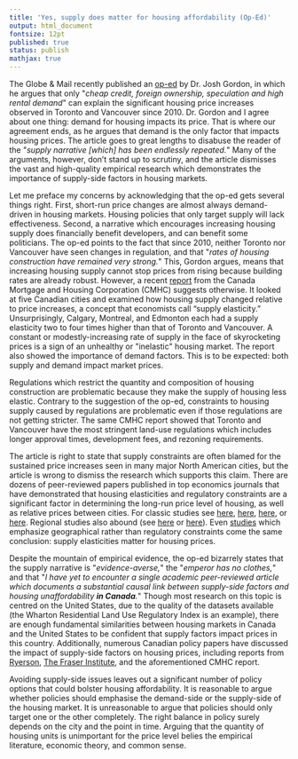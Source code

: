 ```yaml
---
title: 'Yes, supply does matter for housing affordability (Op-Ed)'
output: html_document
fontsize: 12pt
published: true
status: publish
mathjax: true
---
```


The Globe & Mail recently published an [op-ed](https://www.theglobeandmail.com/opinion/article-the-supply-crisis-in-canadas-housing-market-isnt-backed-up-by-the/) by Dr. Josh Gordon, in which he argues that only "*cheap credit, foreign ownership, speculation and high rental demand*" can explain the significant housing price increases observed in Toronto and Vancouver since 2010. Dr. Gordon and I agree about one thing: demand for housing impacts its price. That is where our agreement ends, as he argues that demand is the only factor that impacts housing prices. The article goes to great lengths to disabuse the reader of the "*supply narrative \[which\] has been endlessly repeated.*" Many of the arguments, however, don’t stand up to scrutiny, and the article dismisses the vast and high-quality empirical research which demonstrates the importance of supply-side factors in housing markets.

Let me preface my concerns by acknowledging that the op-ed gets several things right. First, short-run price changes are almost always demand-driven in housing markets. Housing policies that only target supply will lack effectiveness. Second, a narrative which encourages increasing housing supply does financially benefit developers, and can benefit some politicians.
The op-ed points to the fact that since 2010, neither Toronto nor Vancouver have seen changes in regulation, and that "*rates of housing construction have remained very strong.*" This, Gordon argues, means that increasing housing supply cannot stop prices from rising because building rates are already robust. However, a recent [report](https://www.cmhc-schl.gc.ca/en/data-and-research/publications-and-reports/examining-escalating-house-prices-in-large-canadian-metropolitan-centres) from the Canada Mortgage and Housing Corporation (CMHC) suggests otherwise. It looked at five Canadian cities and examined how housing supply changed relative to price increases, a concept that economists call “supply elasticity.” Unsurprisingly, Calgary, Montreal, and Edmonton each had a supply elasticity two to four times higher than that of Toronto and Vancouver. A constant or modestly-increasing rate of supply in the face of skyrocketing prices is a sign of an unhealthy or "inelastic" housing market. The report also showed the importance of demand factors. This is to be expected: both supply and demand impact market prices.

Regulations which restrict the quantity and composition of housing construction are problematic because they make the supply of housing less elastic. Contrary to the suggestion of the op-ed, constraints to housing supply caused by regulations are problematic even if those regulations are not getting stricter. The same CMHC report showed that Toronto and Vancouver have the most stringent land-use regulations which includes longer approval times, development fees, and rezoning requirements. 

The article is right to state that supply constraints are often blamed for the sustained price increases seen in many major North American cities, but the article is wrong to dismiss the research which supports this claim. There are dozens of peer-reviewed papers published in top economics journals that have demonstrated that housing elasticities and regulatory constraints are a significant factor in determining the long-run price level of housing, as well as relative prices between cities. For classic studies see [here](https://www.nber.org/papers/w10124), [here](https://www.aeaweb.org/articles?id=10.1257/mac.20170388), [here](https://papers.ssrn.com/sol3/papers.cfm?abstract_id=930200), or [here](https://www.sciencedirect.com/science/article/abs/pii/S0094119007001180). Regional studies also abound (see [here](https://www.sciencedirect.com/science/article/abs/pii/S016604621100072X) or [here](https://www.sciencedirect.com/science/article/abs/pii/S0094119008000582)). Even [studies](https://academic.oup.com/qje/article-abstract/125/3/1253/1903664?redirectedFrom=fulltext) which emphasize geographical rather than regulatory constraints come the same conclusion: supply elasticities matter for housing prices. 

Despite the mountain of empirical evidence, the op-ed bizarrely states that the supply narrative is "*evidence-averse,*" the "*emperor has no clothes,*" and that "*I have yet to encounter a single academic peer-reviewed article which documents a substantial causal link between supply-side factors and housing unaffordability **in Canada**.*" Though most research on this topic is centred on the United States, due to the quality of the datasets available (the Wharton Residential Land Use Regulatory Index is an example), there are enough fundamental similarities between housing markets in Canada and the United States to be confident that supply factors impact prices in this country. Additionally, numerous Canadian policy papers have discussed the impact of supply-side factors on housing prices, including reports from [Ryerson](https://tinyurl.com/y4l5fpao), [The Fraser Institute](https://tinyurl.com/yyqcr5bm), and the aforementioned CMHC report.  

Avoiding supply-side issues leaves out a significant number of policy options that could bolster housing affordability. It is reasonable to argue whether policies should emphasise the demand-side or the supply-side of the housing market. It is unreasonable to argue that policies should only target one or the other completely. The right balance in policy surely depends on the city and the point in time. Arguing that the quantity of housing units is unimportant for the price level belies the empirical literature, economic theory, and common sense.
